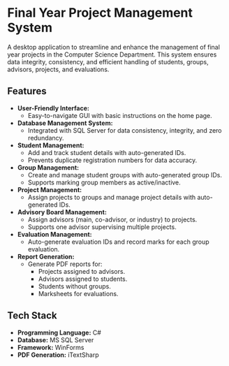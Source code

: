# Final Year Project Management System

A desktop application to streamline and enhance the management of final year projects in the Computer Science Department. This system ensures data integrity, consistency, and efficient handling of students, groups, advisors, projects, and evaluations.

## Features

- **User-Friendly Interface:**
  - Easy-to-navigate GUI with basic instructions on the home page.
- **Database Management System:**
  - Integrated with SQL Server for data consistency, integrity, and zero redundancy.
- **Student Management:**
  - Add and track student details with auto-generated IDs.
  - Prevents duplicate registration numbers for data accuracy.
- **Group Management:**
  - Create and manage student groups with auto-generated group IDs.
  - Supports marking group members as active/inactive.
- **Project Management:**
  - Assign projects to groups and manage project details with auto-generated IDs.
- **Advisory Board Management:**
  - Assign advisors (main, co-advisor, or industry) to projects.
  - Supports one advisor supervising multiple projects.
- **Evaluation Management:**
  - Auto-generate evaluation IDs and record marks for each group evaluation.
- **Report Generation:**
  - Generate PDF reports for:
    - Projects assigned to advisors.
    - Advisors assigned to students.
    - Students without groups.
    - Marksheets for evaluations.

## Tech Stack

- **Programming Language:** C#
- **Database:** MS SQL Server
- **Framework:** WinForms
- **PDF Generation:** iTextSharp
